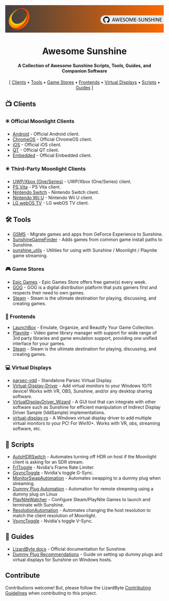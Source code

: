 <!--lint disable awesome-heading awesome-toc double-link-->

<div align="center">
  <img src="/assets/banner.png" />
  <h1 align="center">Awesome Sunshine</h1>
  <h4 align="center">A Collection of Awesome Sunshine Scripts, Tools, Guides, and Companion Software</h4>
</div>

<div align="center">
[
  <a href="#-clients">Clients</a> •
  <a href="#%EF%B8%8F-tools">Tools</a> •
  <a href="#-game-stores">Game Stores</a> •
  <a href="#-frontends">Frontends</a> •
  <a href="#-virtual-displays">Virtual Displays</a> •
  <a href="#-scripts">Scripts</a> •
  <a href="#-guides">Guides</a>
]
</div>

## 📺 Clients

### ✳️ Official Moonlight Clients
- [Android](https://github.com/moonlight-stream/moonlight-android) - Official Android client.
- [ChromeOS](https://github.com/moonlight-stream/moonlight-chrome) - Official ChromeOS client.
- [iOS](https://github.com/moonlight-stream/moonlight-ios) - Official iOS client.
- [QT](https://github.com/moonlight-stream/moonlight-qt) - Official QT client.
- [Embedded](https://github.com/moonlight-stream/moonlight-embedded) - Official Embedded client.

### ✴️ Third-Party Moonlight Clients
- [UWP/Xbox (One/Series)](https://github.com/TheElixZammuto/moonlight-xbox) - UWP/Xbox (One/Series) client.
- [PS Vita](https://github.com/xyzz/vita-moonlight) - PS Vita client.
- [Nintendo Switch](https://github.com/XITRIX/Moonlight-Switch) - Nintendo Switch client.
- [Nintendo Wii U](https://github.com/GaryOderNichts/moonlight-wiiu) - Nintendo Wii U client.
- [LG webOS TV](https://github.com/mariotaku/moonlight-tv) - LG webOS TV client.

## 🛠️ Tools
- [GSMS](https://github.com/LizardByte/GSMS) - Migrate games and apps from GeForce Experience to Sunshine.
- [SunshineGameFinder](https://github.com/JMTK/SunshineGameFinder) - Adds games from common game install paths to Sunshine.
- [sunshine_utils](https://github.com/designer-living/sunshine_utils) - Utilities for using with Sunshine / Moonlight / Playnite game streaming.

### 🎮 Game Stores
- [Epic Games](https://www.epicgames.com) - Epic Games Store offers free game(s) every week.
- [GOG](https://www.gog.com) - GOG is a digital distribution platform that puts gamers first and respects their need to own games.
- [Steam](https://store.steampowered.com) - Steam is the ultimate destination for playing, discussing, and creating games.

### 💠 Frontends
- [LaunchBox](https://www.launchbox-app.com/) - Emulate, Organize, and Beautify Your Game Collection.
- [Playnite](https://github.com/JosefNemec/Playnite) - Video game library manager with support for wide range of 3rd party libraries and game emulation support, providing one unified interface for your games.
- [Steam](https://store.steampowered.com) - Steam is the ultimate destination for playing, discussing, and creating games.

### 💻 Virtual Displays
- [parsec-vdd](https://github.com/nomi-san/parsec-vdd) - Standalone Parsec Virtual Display.
- [Virtual-Display-Driver](https://github.com/itsmikethetech/Virtual-Display-Driver) - Add virtual monitors to your Windows 10/11 device! Works with VR, OBS, Sunshine, and/or any desktop sharing software.
- [VirtualDisplayDriver_Wizard](https://github.com/sofmeright/VirtualDisplayDriver_Wizard) - A GUI tool that can integrate with other software such as Sunshine for efficient manipulation of Indirect Display Driver Sample (IddSample) implementations.
- [virtual-display-rs](https://github.com/MolotovCherry/virtual-display-rs) - A Windows virtual display driver to add multiple virtual monitors to your PC! For Win10+. Works with VR, obs, streaming software, etc.

## 📜 Scripts
- [AutoHDRSwitch](https://github.com/Nonary/AutoHDRSwitch) - Automates turning off HDR on host if the Moonlight client is asking for an SDR stream.
- [FrlToggle](https://github.com/FrogTheFrog/frl-toggle) - Nvidia's Frame Rate Limiter.
- [GsyncToggle](https://github.com/FrogTheFrog/gsync-toggle) - Nvidia's toggle G-Sync.
- [MonitorSwapAutomation](https://github.com/Nonary/MonitorSwapAutomation) - Automates swapping to a dummy plug when streaming.
- [Dummy Plug Automation](https://github.com/XenHat/dummy-plug-automation) - Automation for remote streaming using a dummy plug on Linux
- [PlayNiteWatcher](https://github.com/Nonary/PlayNiteWatcher) - Configure Steam/PlayNite Games to launch and terminate with Sunshine.
- [ResolutionAutomation](https://github.com/Nonary/ResolutionAutomation) - Automates changing the host resolution to match the client resolution of Moonlight.
- [VsyncToggle](https://github.com/xanderfrangos/vsync-toggle) - Nvidia's toggle V-Sync.

## 📓 Guides
- [LizardByte docs](https://docs.lizardbyte.dev/projects/sunshine) - Official documentation for Sunshine.
- [Dummy Plug Recommendations](https://github.com/Nonary/documentation/wiki/DummyPlugs) - Guide on setting up dummy plugs and virtual displays for Sunshine on Windows hosts.


## Contribute

Contributions welcome! But, please follow the LizardByte
[Contributing Guidelines](https://docs.lizardbyte.dev/en/latest/developers/contributing.html)
when contributing to this project.
